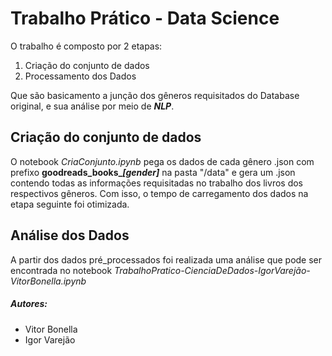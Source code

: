 # Trabalho Prático - Data Science
O trabalho é composto por 2 etapas:
1. Criação do conjunto de dados
2. Processamento dos Dados

Que são basicamento a junção dos gêneros requisitados do Database original, e sua análise por meio de 
***NLP***.

## Criação do conjunto de dados
O notebook *CriaConjunto.ipynb* pega os dados de cada gênero .json com prefixo **goodreads_books_*[gender]***
na pasta "/data" e gera um .json contendo todas as informações requisitadas no trabalho dos livros dos respectivos
gêneros. Com isso, o tempo de carregamento dos dados na etapa seguinte foi otimizada.


## Análise dos Dados
A partir dos dados pré_processados foi realizada uma análise que pode ser encontrada no notebook 
*TrabalhoPratico-CienciaDeDados-IgorVarejão-VitorBonella.ipynb*


##### Autores: 
+ Vitor Bonella 
+ Igor Varejão